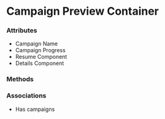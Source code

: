 # Campaign Preview Container

### Attributes

- Campaign Name
- Campaign Progress
- Resume Component
- Details Component

### Methods

### Associations

- Has campaigns

